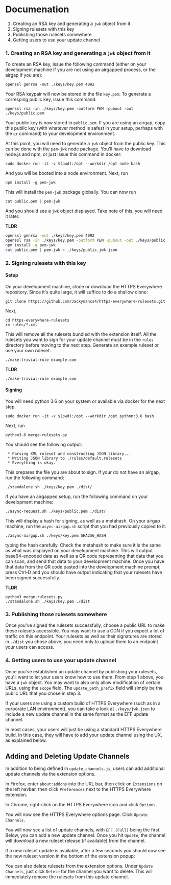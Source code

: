 # Documenation

1. Creating an RSA key and generating a `jwk` object from it
2. Signing rulesets with this key
3. Publishing those rulesets somewhere
4. Getting users to use your update channel

### 1. Creating an RSA key and generating a `jwk` object from it

To create an RSA key, issue the following command (either on your development machine if you are not using an airgapped process, or the airgap if you are):

```shell
openssl genrsa -out ./keys/key.pem 4092
```

Your RSA keypair will now be stored in the file `key.pem`.  To generate a corresping public key, issue this command:

```shell
openssl rsa -in ./keys/key.pem -outform PEM -pubout -out ./keys/public.pem
```

Your public key is now stored in `public.pem`.  If you are using an airgap, copy this public key (with whatever method is safest in your setup, perhaps with the `qr` command) to your development environment.

At this point, you will need to generate a `jwk` object from the public key.  This can be done with the `pem-jwk` node package.  You'll have to download node.js and npm, or just issue this command in docker:

    sudo docker run -it -v $(pwd):/opt --workdir /opt node bash

And you will be booted into a node environment.  Next, run

```shell
npm install -g pem-jwk
```

This will install the `pem-jwk` package globally.  You can now run

```shell
cat public.pem | pem-jwk
```

And you should see a `jwk` object displayed.  Take note of this, you will need it later.

**TLDR**

```bash
openssl genrsa -out ./keys/key.pem 4092
openssl rsa -in ./keys/key.pem -outform PEM -pubout -out ./keys/public.pem
npm install -g pem-jwk
cat public.pem | pem-jwk > ./keys/public.jwk.json
```

### 2. Signing rulesets with this key

#### Setup

On your development machine, clone or download the HTTPS Everywhere repository.  Since it's quite large, it will suffice to do a shallow clone:

```shell
git clone https://github.com/Jackymancs4/https-everywhere-rulesets.git
```

Next,

```shell
cd https-everywhere-rulesets
rm rules/*.xml
```

This will remove all the rulesets bundled with the extension itself.  All the rulesets you want to sign for your update channel must be in the `rules` directory before moving to the next step.  Generate an example ruleset or use your own ruleset:

```shell
./make-trivial-rule example.com
```

**TLDR**

```shell
./make-trivial-rule example.com
```

#### Signing

You will need python 3.6 on your system or available via docker for the next step.

```shell
sudo docker run -it -v $(pwd):/opt --workdir /opt python:3.6 bash
```

Next, run

```shell
python3.6 merge-rulesets.py
```

You should see the following output:

```shell
 * Parsing XML ruleset and constructing JSON library...
 * Writing JSON library to ./rules/default.rulesets
 * Everything is okay.
```

This prepares the file you are about to sign.  If your do not have an airgap, run the following command:

```shell
./standalone.sh ./keys/key.pem ./dist/
```

If you have an airgapped setup, run the following command on your development machine:

```shell
./async-request.sh ./keys/public.pem ./dist/
```

This will display a hash for signing, as well as a metahash.  On your airgap machine, run the `async-airgap.sh` script that you had previously copied to it:

```shell
./async-airgap.sh ./keys/key.pem SHA256_HASH
```

typing the hash carefully.  Check the metahash to make sure it is the same as what was displayed on your development machine.  This will output base64-encoded data as well as a QR code representing that data that you can scan, and send that data to your development machine.  Once you have that data from the QR code pasted into the development machine prompt, press Ctrl-D and you should have output indicating that your rulesets have been signed successfully.

**TLDR**

```shell
python3 merge-rulesets.py
./standalone.sh ./keys/key.pem ./dist
```

### 3. Publishing those rulesets somewhere

Once you've signed the rulesets successfully, choose a public URL to make these rulesets accessible.  You may want to use a CDN if you expect a lot of traffic on this endpoint.  Your rulesets as well as their signatures are stored in `./dist` you chose above, you need only to upload them to an endpoint your users can access.

### 4. Getting users to use your update channel

Once you've established an update channel by publishing your rulesets, you'll want to let your users know how to use them.  From step 1 above, you have a `jwk` object.  You may want to also only allow modification of certain URLs, using the `scope` field.  The `update_path_prefix` field will simply be the public URL that you chose in step 3.

If your users are using a custom build of HTTPS Everywhere (such as in a corporate LAN environment), you can take a look at `./keys/jwk.json` to include a new update channel in the same format as the EFF update channel.

In most cases, your users will just be using a standard HTTPS Everywhere build.  In this case, they will have to add your update channel using the UX, as explained below.

## Adding and Deleting Update Channels

In addition to being defined in `update_channels.js`, users can add additional update channels via the extension options.

In Firefox, enter `about:addons` into the URL bar, then click on `Extensions` on the left navbar, then click `Preferences` next to the HTTPS Everywhere extension.

In Chrome, right-click on the HTTPS Everywhere icon and click `Options`.

You will now see the HTTPS Everywhere options page.  Click `Update Channels`.

You will now see a list of update channels, with `EFF (Full)` being the first.  Below, you can add a new update channel.  Once you hit `Update`, the channel will download a new ruleset release (if available) from the channel.

If a new ruleset update is available, after a few seconds you should now see the new ruleset version in the bottom of the extension popup:

You can also delete rulesets from the extension options.  Under `Update Channels`, just click `Delete` for the channel you want to delete.  This will immediately remove the rulesets from this update channel.
